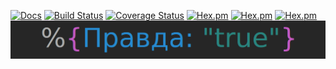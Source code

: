 [![Docs](https://img.shields.io/badge/docs-here-green)](https://hexdocs.pm/pravda/) [![Build Status](https://travis-ci.com/mogorman/pravda.svg?branch=master)](https://travis-ci.com/mogorman/pravda) [![Coverage Status](https://coveralls.io/repos/github/mogorman/pravda/badge.svg?branch=master)](https://coveralls.io/github/mogorman/pravda?branch=master) [![Hex.pm](http://img.shields.io/hexpm/v/pravda.svg)](https://hex.pm/packages/pravda) [![Hex.pm](http://img.shields.io/hexpm/l/pravda.svg)](COPYING.txt) [![Hex.pm](https://img.shields.io/hexpm/dt/pravda)](README.md)
![Pravda logo](/pravda_logo.png)
